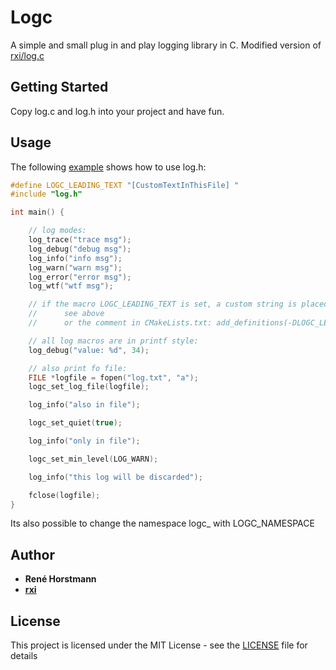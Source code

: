 # Logc
A simple and small plug in and play logging library in C.
Modified version of [rxi/log.c](https://github.com/rxi/log.c)

## Getting Started
Copy log.c and log.h into your project and have fun.

## Usage
The following [example](example.c) shows how to use log.h:
```c
#define LOGC_LEADING_TEXT "[CustomTextInThisFile] "
#include "log.h"

int main() {

    // log modes:
    log_trace("trace msg");
    log_debug("debug msg");
    log_info("info msg");
    log_warn("warn msg");
    log_error("error msg");
    log_wtf("wtf msg");

    // if the macro LOGC_LEADING_TEXT is set, a custom string is placed before each log
    //      see above
    //      or the comment in CMakeLists.txt: add_definitions(-DLOGC_LEADING_TEXT="[CustomText] ")

    // all log macros are in printf style:
    log_debug("value: %d", 34);

    // also print fo file:
    FILE *logfile = fopen("log.txt", "a");
    logc_set_log_file(logfile);

    log_info("also in file");

    logc_set_quiet(true);

    log_info("only in file");

    logc_set_min_level(LOG_WARN);

    log_info("this log will be discarded");

    fclose(logfile);
}

```
Its also possible to change the namespace logc_ with LOGC_NAMESPACE

## Author

* **René Horstmann**
* **[rxi](https://github.com/rxi)**

## License

This project is licensed under the MIT License - see the [LICENSE](LICENSE) file for details
